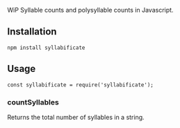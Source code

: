 WiP
Syllable counts and polysyllable counts in Javascript.

## Installation
```npm install syllabificate```
## Usage
```javacript
const syllabificate = require('syllabificate');
```
### countSyllables
Returns the total number of syllables in a string.

